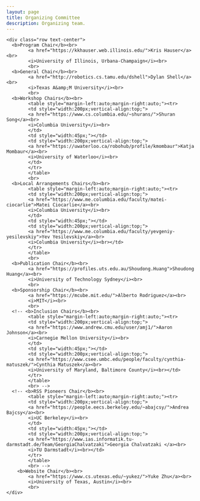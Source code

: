 ```yaml
---
layout: page
title: Organizing Committee
description: Organizing team.
---
```



<div>

    <div class="row text-center">
      <b>Program Chair</b><br>
            <a href="https://kkhauser.web.illinois.edu/">Kris Hauser</a><br>
            <i>University of Illinois, Urbana-Champaign</i><br>
            <br>
      <b>General Chair</b><br>
            <a href="http://robotics.cs.tamu.edu/dshell">Dylan Shell</a><br>
            <i>Texas A&amp;M University</i><br>
            <br>
      <b>Workshop Chairs</b><br>
            <table style="margin-left:auto;margin-right:auto;"><tr>
            <td style="width:200px;vertical-align:top;">
            <a href="https://www.cs.columbia.edu/~shurans/">Shuran Song</a><br>
            <i>Columbia University</i><br>
            </td>
            <td style="width:45px;"></td>
            <td style="width:200px;vertical-align:top;">
            <a href="https://uwaterloo.ca/robohub/profile/kmombaur">Katja Mombaur</a><br>
            <i>University of Waterloo</i><br>
            </td>
            </tr>
            </table>
            <br>
      <b>Local Arrangements Chairs</b><br>
            <table style="margin-left:auto;margin-right:auto;"><tr>
            <td style="width:200px;vertical-align:top;">
            <a href="https://www.me.columbia.edu/faculty/matei-ciocarlie">Matei Ciocarlie</a><br>
            <i>Columbia University</i><br>
            </td>
            <td style="width:45px;"></td>
            <td style="width:200px;vertical-align:top;">
            <a href="https://www.me.columbia.edu/faculty/yevgeniy-yesilevskiy">Yev Yesilevskiy</a><br>
            <i>Columbia University</i><br></td>
            </tr>
            </table>
            <br>
      <b>Publication Chair</b><br>
            <a href="https://profiles.uts.edu.au/Shoudong.Huang">Shoudong Huang</a><br>
            <i>University of Technology Sydney</i><br>
            <br>
      <b>Sponsorship Chair</b><br>
            <a href="https://mcube.mit.edu/">Alberto Rodriguez</a><br>
            <i>MIT</i><br>
            <br>
      <!-- <b>Inclusion Chairs</b><br>
            <table style="margin-left:auto;margin-right:auto;"><tr>
            <td style="width:200px;vertical-align:top;">
            <a href="https://www.andrew.cmu.edu/user/amj1/">Aaron Johnson</a><br>
            <i>Carnegie Mellon University</i><br>
            </td>
            <td style="width:45px;"></td>
            <td style="width:200px;vertical-align:top;">
            <a href="https://www.csee.umbc.edu/people/faculty/cynthia-matuszek/">Cynthia Matuszek</a><br>
            <i>University of Maryland, Baltimore County</i><br></td>
            </tr>
            </table>
            <br> -->
      <!-- <b>RSS Pioneers Chair</b><br>
            <table style="margin-left:auto;margin-right:auto;"><tr>
            <td style="width:200px;vertical-align:top;">
            <a href="https://people.eecs.berkeley.edu/~abajcsy/">Andrea Bajcsy</a><br>
            <i>UC Berkeley</i><br>
            </td>
            <td style="width:45px;"></td>
            <td style="width:200px;vertical-align:top;">
            <a href="https://www.ias.informatik.tu-darmstadt.de/Team/GeorgiaChalvatzaki">Georgia Chalvatzaki </a><br>
            <i>TU Darmstadt</i><br></td>
            </tr>
            </table>
            <br> -->
	    <b>Website Chair</b><br>
            <a href="https://www.cs.utexas.edu/~yukez/">Yuke Zhu</a><br>
            <i>University of Texas, Austin</i><br>
            <br>
    </div>

</div>









